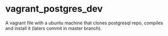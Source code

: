# vagrant_postgres_dev
A vagrant file with a ubuntu machine that clones postgresql repo, compiles and install it (laters commit in master branch).

